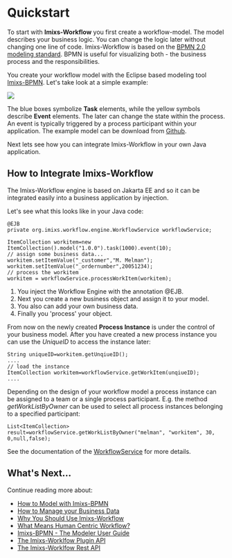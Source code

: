 # Quickstart

To start with **Imixs-Workflow** you first create a workflow-model. The model describes your business logic. You can change the logic later without changing one line of code.
Imixs-Workflow is based on the [BPMN 2.0 modeling standard](http://www.bpmn.org/). BPMN is useful for visualizing both - the business process and the responsibilities. 

You create your workflow model with the Eclipse based modeling tool [Imixs-BPMN](./modelling/). Let's take look at a simple example:

<img src="./images/modelling/order-01.png" />

The blue boxes symbolize **Task** elements, while the yellow symbols describe **Event** elements. The later can change the state within the process.
An event is typically triggered by a process participant within your application. The example model can be download from [Github](https://github.com/imixs/imixs-workflow/tree/master/src/site/resources/bpmn). 

Next lets see how you can integrate Imixs-Workflow in your own Java application. 

## How to Integrate Imixs-Workflow

The Imixs-Workflow engine is based on Jakarta EE and so it can be integrated easily into a business application by injection.

Let's see what this looks like in your Java code:

	@EJB
	private org.imixs.workflow.engine.WorkflowService workflowService;

	ItemCollection workitem=new ItemCollection().model("1.0.0").task(1000).event(10);
	// assign some business data...
	workitem.setItemValue("_customer","M. Melman");
	workitem.setItemValue("_ordernumber",20051234);
	// process the workitem
	workitem = workflowService.processWorkItem(workitem);


1. You inject the Workflow Engine with the annotation @EJB. 
2. Next you create a new business object and assign it to your model. 
3. You also can add your own business data. 
4. Finally you 'process' your object. 

From now on the newly created **Process Instance** is under the control of your business model. 
After you have created a new process instance you can use the _UniqueID_ to access the instance later: 
   
    String uniqueID=workitem.getUnqiueID();
    ....
    // load the instance
    ItemCollection workitem=workflowService.getWorkItem(unqiueID);
    ....

Depending on the design of your workflow model a process instance can be assigned to a team or a single process participant. E.g. the method _getWorkListByOwner_ can be used to select all process instances belonging to
a specified participant:

	List<ItemCollection> result=workflowService.getWorkListByOwner("melman", "workitem", 30, 0,null,false);  

See the documentation of the [WorkflowService](engine/workflowservice.html) for more details. 


## What's Next...

Continue reading more about:

 * [How to Model with Imixs-BPMN](./modelling/howto.html)
 * [How to Manage your Business Data](./quickstart/workitem.html)
 * [Why You Should Use Imixs-Workflow](./quickstart/why.html)
 * [What Means Human Centric Workflow?](./quickstart/human.html)
 * [Imixs-BPMN - The Modeler User Guide](./modelling/index.html)
 * [The Imixs-Worklfow Plugin API](./engine/plugins/index.html)
 * [The Imixs-Worklfow Rest API](./restapi/index.html)
 

